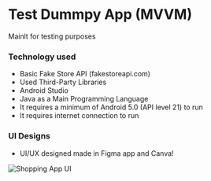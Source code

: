 # Test Dummpy App (MVVM)
Mainlt for testing purposes

### Technology used
- Basic Fake Store API (fakestoreapi.com)
- Used Third-Party Libraries
- Android Studio
- Java as a Main Programming Language
- It requires a minimum of Android 5.0 (API level 21) to run
- It requires internet connection to run


### UI Designs
- UI/UX designed made in Figma app and Canva!

![Shopping App UI](https://user-images.githubusercontent.com/68969199/177475495-8685151b-6608-45e1-a76d-c3a464bdffd4.png)
